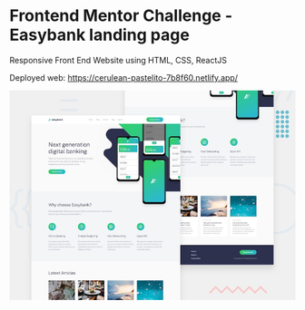 # Frontend Mentor Challenge - Easybank landing page
Responsive Front End Website using HTML, CSS, ReactJS

Deployed web: https://cerulean-pastelito-7b8f60.netlify.app/

![Design preview for the Insure landing page coding challenge](./src/design/desktop-preview.jpg)

